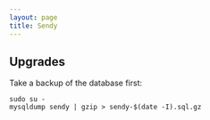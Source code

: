 ```yaml
---
layout: page
title: Sendy
---
```


## Upgrades

Take a backup of the database first:

```
sudo su -
mysqldump sendy | gzip > sendy-$(date -I).sql.gz
```

